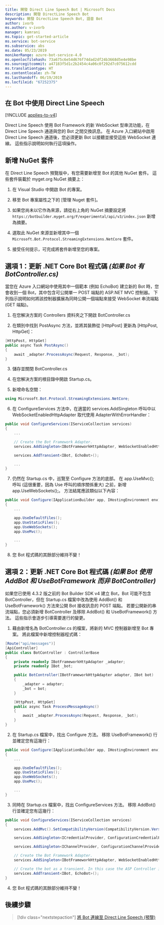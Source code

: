 ```yaml
---
title: 開發 Direct Line Speech Bot | Microsoft Docs
description: 開發 DirectLine Speech Bot
keywords: 開發 DirectLine Speech Bot, 語音 Bot
author: ivorb
ms.author: v-ivorb
manager: kamrani
ms.topic: get-started-article
ms.service: bot-service
ms.subservice: abs
ms.date: 05/23/2019
monikerRange: azure-bot-service-4.0
ms.openlocfilehash: 73a675c6e54d676f74dad2df24b3668d5e4e98be
ms.sourcegitcommit: a47183f5d1c2b2454c4a06c0f292d7c075612cdd
ms.translationtype: HT
ms.contentlocale: zh-TW
ms.lasthandoff: 06/19/2019
ms.locfileid: "67252375"
---
```

## <a name="use-direct-line-speech-in-your-bot"></a>在 Bot 中使用 Direct Line Speech 

[!INCLUDE [applies-to-v4](includes/applies-to.md)]

Direct Line Speech 使用 Bot Framework 的新 WebSocket 型串流功能，在 Direct Line Speech 通道與您的 Bot 之間交換訊息。 在 Azure 入口網站中啟用 Direct Line Speech 通道後，您必須更新 Bot 以接聽並接受這些 WebSocket 連線。 這些指示說明如何執行這項操作。

## <a name="add-the-nuget-package"></a>新增 NuGet 套件
在 Direct Line Speech 預覽版中，有您需要新增至 Bot 的其他 NuGet 套件。 這些套件裝載於 myget.org NuGet 摘要上：
1.  在 Visual Studio 中開啟 Bot 的專案。

2.  移至 Bot 專案屬性之下的 [管理 Nuget 套件]。

3.  如果您尚未以它作為來源，請從右上角的 NuGet 摘要設定將 `https://botbuilder.myget.org/F/experimental/api/v3/index.json` 新增為摘要。

4.  選取此 NuGet 來源並新增其中一個 `Microsoft.Bot.Protocol.StreamingExtensions.NetCore` 套件。

5.  接受任何提示，可完成將套件新增至您的專案。

## <a name="option-1-update-your-net-core-bot-code-if-your-bot-has-a-botcontrollercs"></a>選項 1：更新 .NET Core Bot 程式碼 _(如果 Bot 有 BotController.cs)_
當您在 Azure 入口網站中使用其中一個範本 (例如 EchoBot) 建立新的 Bot 時，您會收到一個 Bot，其中包含可公開單一 POST 端點的 ASP.NET MVC 控制器。 下列指示說明如何將該控制器擴展為同時公開一個端點來接受 WebSocket 串流端點 (GET 端點)。
1.  在您解決方案的 Controllers 資料夾之下開啟 BotController.cs

2.  在類別中找到 PostAsync 方法，並將其裝飾從 [HttpPost] 更新為 [HttpPost, HttpGet]：
```cs
[HttpPost, HttpGet]
public async Task PostAsync()
{ 
    await _adapter.ProcessAsync(Request, Response, _bot);
}
```

3.  儲存並關閉 BotController.cs

4.  在您解決方案的根目錄中開啟 Startup.cs。

5.  新增命名空間：

```cs
using Microsoft.Bot.Protocol.StreamingExtensions.NetCore;
```

6.  在 ConfigureServices 方法中，在適當的 services.AddSingleton 呼叫中以 WebSocketEnabledHttpAdapter 取代使用 AdapterWithErrorHandler：

```cs
public void ConfigureServices(IServiceCollection services)
{
    ...    

    // Create the Bot Framework Adapter.
    services.AddSingleton<IBotFrameworkHttpAdapter, WebSocketEnabledHttpAdapter>();

    services.AddTransient<IBot, EchoBot>();

    ...
}
```

7. 仍然在 Startup.cs 中，巡覽至 Configure 方法的底部。 在 app.UseMvc(); 呼叫 (這很重要，因為 Use 呼叫的順序關係重大) 之前，新增 app.UseWebSockets();。 方法結尾應該類似以下內容：

```cs
public void Configure(IApplicationBuilder app, IHostingEnvironment env)
{
    ...

    app.UseDefaultFiles();
    app.UseStaticFiles();
    app.UseWebSockets();
    app.UseMvc();

    ...
}
```

8.  您 Bot 程式碼的其餘部分維持不變！

## <a name="option-2-update-your-net-core-bot-code-if-your-bot-uses-addbot-and-usebotframework-instead-of-a-botcontroller"></a>選項 2：更新 .NET Core Bot 程式碼 _(如果 Bot 使用 AddBot 和 UseBotFramework 而非 BotController)_

如果您已使用 4.3.2 版之前的 Bot Builder SDK v4 建立 Bot，Bot 可能不包含 BotController，但在 Startup.cs 檔案中改為使用 AddBot() 和 UseBotFramework() 方法來公開 Bot 接收訊息的 POST 端點。 若要公開新的串流端點，您必須新增 BotController 及移除 AddBot() 和 UseBotFramework() 方法。 這些指示會逐步引導需要進行的變更。

1.  藉由新增名為 BotController.cs 的檔案，將新的 MVC 控制器新增至 Bot 專案。 將此檔案中新增控制器程式碼：

```cs
[Route("api/messages")]
[ApiController]
public class BotController : ControllerBase
{
    private readonly IBotFrameworkHttpAdapter _adapter;
    private readonly IBot _bot;

    public BotController(IBotFrameworkHttpAdapter adapter, IBot bot)
    {
        _adapter = adapter;
        _bot = bot;
    }

    [HttpPost, HttpGet]
    public async Task ProcessMessageAsync()
    {
        await _adapter.ProcessAsync(Request, Response, _bot);
    }
}
```
2.  在 Startup.cs 檔案中，找出 Configure 方法。 移除 UseBotFramework() 行並確定您有這幾行：

```cs
public void Configure(IApplicationBuilder app, IHostingEnvironment env)
{
    ...

    app.UseDefaultFiles();
    app.UseStaticFiles();
    app.UseWebSockets();
    app.UseMvc();

    ...
}
```

3.  同時在 Startup.cs 檔案中，找出 ConfigureServices 方法。 移除 AddBot() 行並確定您有這幾行：

```cs
public void ConfigureServices(IServiceCollection services)
{
    services.AddMvc().SetCompatibilityVersion(CompatibilityVersion.Version_2_1);

    services.AddSingleton<ICredentialProvider, ConfigurationCredentialProvider>();

    services.AddSingleton<IChannelProvider, ConfigurationChannelProvider>();

    // Create the Bot Framework Adapter.
    services.AddSingleton<IBotFrameworkHttpAdapter, WebSocketEnabledHttpAdapter>();

    // Create the bot as a transient. In this case the ASP Controller is expecting an IBot.
    services.AddTransient<IBot, EchoBot>();
}
```
4.  您 Bot 程式碼的其餘部分維持不變！

## <a name="next-steps"></a>後續步驟
> [!div class="nextstepaction"]
> [將 Bot 連線至 Direct Line Speech (預覽)](./bot-service-channel-connect-directlinespeech.md)
